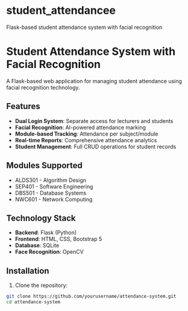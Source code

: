 # student_attendancee
Flask-based student attendance system with facial recognition
# Student Attendance System with Facial Recognition

A Flask-based web application for managing student attendance using facial recognition technology.

## Features

- **Dual Login System**: Separate access for lecturers and students
- **Facial Recognition**: AI-powered attendance marking
- **Module-based Tracking**: Attendance per subject/module
- **Real-time Reports**: Comprehensive attendance analytics
- **Student Management**: Full CRUD operations for student records

## Modules Supported

- ALDS301 - Algorithm Design
- SEP401 - Software Engineering  
- DBS501 - Database Systems
- NWC601 - Network Computing

## Technology Stack

- **Backend**: Flask (Python)
- **Frontend**: HTML, CSS, Bootstrap 5
- **Database**: SQLite
- **Face Recognition**: OpenCV


## Installation

1. Clone the repository:
```bash
git clone https://github.com/yourusername/attendance-system.git
cd attendance-system
